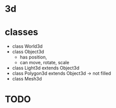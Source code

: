 # 3d


# classes
  * class World3d
  * class Object3d
    * has position, 
    * can move, rotate, scale
  * class Light3d extends Object3d
  * class Polygon3d extends Object3d  -> not filled
  * class Mesh3d 


# TODO